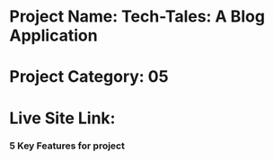 


# Project Name: Tech-Tales: A Blog Application
# Project Category: 05
# Live Site Link: 






### 5 Key Features for project


